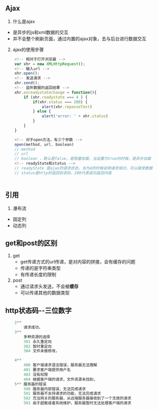 ## Ajax

1. 什么是ajax
+ 是异步的js和xml数据的交互
+ 并不会整个刷新页面，通过内置的ajax对象，去与后台进行数据交互

2. ajax的使用步骤
```js
	<!-- 相对于打开浏览器 -->
	var xhr = new XMLHttpRequest();
	<!-- 输入url -->
	xhr.open();
	<!-- 发送请求 -->
	xhr.send();
	<!-- 监听数据的返回结果 -->
	xhr.onreadystatechange = function(){
		if (xhr.readystate === 4 ) {
			if(xhr.status === 200) {
				alert(xhr.reponseText)
			} else {
				alert('error: ' + xhr.status)
			}
		}
	}

	<!-- 对于open方法，有三个参数 -->
	open(method, url, boolean) 
	// method
	// url
	// boolean ，默认是false，是阻塞加载，当设置为true的时候，是异步加载
	<!-- readyState和status -->
	// readyState 是ajax的请求状态，当为4的时候说明请求成功，可以接受数据
	// status是http的返回状态码，200代表成功返回内容
	

``` 

## 引用
1. 瀑布流
+ 固定列
+ 动态列


## get和post的区别
1. get
	+ get传递方式的url传递，是对内容的拼接，会有缓存的问题
	+ 传递的是字符串类型
	+ 有传递长度的限制
2. post
	+ 通过请求头发送，不会被**缓存**
	+ 可以传递其他的数据类型


## http状态码--三位数字
```js
	2**
		请求成功，
	3**
		多种资源的选择
		301 永久重定向
		302 暂时重定向
		304 文件未做修改，

	4**	
		400 客户端请求语法错误，服务器无法理解
		401 要求客户端提供用户名
		403 没有权限
		404 根据客户端的请求，文件资源未找到，
	5** 服务器的错误
		500 服务器内部错误，无法完成请求
		501 服务器不支持请求的功能，无法完成请求
		502 充当网关的服务器，从远端服务器接收到了一个无效的请求
		503 由于超载或者系统维护，服务器暂时无法处理客户端的请求
```

